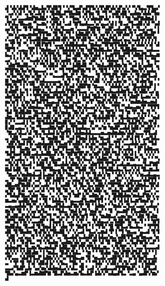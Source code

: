 ▟▝▟▞▟▟▜▝▟▅▃▙▞▛▟▉▜▝▝▞▜▄▟▚▟▜▜▞▞▛▟▛▟▞▟▚▞▞▝▚▜▄▃▜▜▄▞▝▃▞▞▟▝▃▜▞▃▙▜▝▝█▟█▃▛▜▙▟▇▝▟▜▅▝▊▝▜▝▚▟▛▟█▝▄▟▅▞▟▟▞▜▅▜▝▃▞▃▃▟▆▛▇▟█▞▝▟▆▞▚▝▝▜▅▞▝▞▞▟▅▟▛▟▞▝▝▜▝▝▇▝▅▛▇▟▆▟▐▞▛▟▃▜▙▃▅▝▚▃▆▞▝▟▜▟▝▃▟▝▇▜▄▟▃▃▚▞▄▃▞▟▐▝▊▃▞▜▃▟▊▞▟▝▚▟▄▞▙▜▃▝▊▜▚▟▄▃▝▝▞▟▄▜▃▃▅▝▃▃▃▛▇▛▇▝▚▟▛▃▟▃▟▜▞▃▜▃▞▃▄▝▐▝▅▞▞▃▄▃▅▟▅▜▜▜▅▝█▝▊▞▜▝▐▟▇▟▛▞▙▝▄▞▛▞▄▜▛▟▅▜▝▃▅▜▙▟▛▝▞▃▄▜▚▝▚▜▃▟▉▟▇▃▟▟▊▟▛▞▜▞▛▟▊▜▃▝▟▞▆▟▜▟▃▞▄▃▚▃▙▜▚▜▚▜▅▝▛▝▊▝▚▝▝▟▊▛▇▜▝▃▃▞▟▟█▟▄▟▄▝▆▟▄▞▜▛▇▜▜▟▟▞▚▞▟▟▞▞▟▝▟▜▛▜▝▃▄▃▜▛▐▝▆▟▅▃▞▞▜▟▟▟▞▞▆▝▅▛▇▟▇▃▙▞▟▃▜▟█▟▇▃▃▝▄▟▃▃▙▃▚▝▐▝▉▝▞▝▝▞▙▜▜▞▙▝▜▟▝▟█▝▆▞▛▟▟▝▐▃▆▜▜▃▛▜▝▟▇▟▜▃▙▃▆▃▞▝▞▝▞▝▚▃▟▞▞▟▐▝▉▞▄▟▆▝▉▃▚▞▝▟▛▝▞▝▟▟▄▞▜▝▃▝▃▝▜▝▄▝▜▃▝▟▆▜▙▟▉▃▝▞▝▜▞▟▉▟▝▟▞▝▐▟█▟▊▝▚▝▆▟▃▟▉▟▆▞▆▝▚▟▐▞▄▟▆▝▄▜▜▛▇▞▙▞▅▜▄▃▃▞▝▝▄▝▜▝▜▜▅▛▇▞▜▝▚▝▉▜▝▝▟▞▞▟▃▜▅▞▛▞▄▟▄▝▚▞▙▞▜▞▅▞▄▜▅▝▞▝▚▃▃▟▜▃▛▝▃▜▅▃▃▝▊▝▛▜▟▜▃▜▛▃▚▝▊▟▇▜▃▟▇▝▅▟▆▜▞▃▄▜▚▟▃▃▃▃▄▝▄▜▝▝▊▞▟▝▞▟▊▝▞▃▛▃▙▞▅▝▚▝▊▟▅▜▄▝▝▜▜▞▙▝▐▝▝▜▃▞▛▟▞▞▚▟▚▜▚▟▝▟█▛▇▝▆▃▃▝▝▟▟▟▞▃▞▝█▃▟▟▄▛▐▝▊▟▆▛▐▃▜▝▐▜▛▟▃▜▃▟▄▟▞▛▇▟▜▃▄▝▃▝▄▜▚▃▙▃▟▟▆▜▃▜▞▟█▞▃▞▄▟▅▜▟▟▚▝▝▝▛▜▟▜▙▟▜▟▞▜▄▛▐▝▐▟▟▝█▟▃▜▝▟█▞▃▜▝▟▆▛▐▃▅▞▃▜▅▞▅▜▝▞▅▞▆▜▟▜▜▃▄▃▛▟▟▞▚▃▙▝▚▞▛▝▆▟▚▜▞▟▃▝▝▝▅▟▆▟▅▃▅▟▚▝▐▞▃▜▞▟▅▟▄▃▜▜▚▟▚▝▆▟█▝▅▞▟▃▄▞▞▞▙▃▝▜▜▝▚▟▄▃▅▞▛▝▜▜▜▜▟▝▉▟█▟▇▝▇▃▙▃▅▝▉▞▅▟▄▝▇▞▟▝▃▃▛▝▆▝▇▜▞▝▜▝▆▝▛▃▜▃▜▝▚▟▆▃▜▟▟▃▆▟▜▃▚▟▊▞▄▜▝▃▛▟▝▞▄▟▚▝▉▟▟▟▉▜▚▝█▃▙▃▄▞▟▞▝▝▅▟▊▞▝▃▃▟▐▝▅▝▉▜▟▟▟▜▅▟▊▜▄▞▆▟▊▝▇▝▝▝▞▃▝▃▟▟▃▜▟▟▜▞▅▞▛▟▊▟▊▃▄▃▚▝▅▝▜▃▃▟▇▞▆▛▐▃▜▜▄▟▄▃▚▞▚▞▆▝▆▟▛▃▟▟▐▟▊▞▚▟▛▞▝▝▇▃▞▟▃▞▟▝▉▃▜▃▙▟▐▞▆▜▜▝▟▟▅▟▟▃▃▃▅▃▅▟▆▟▆▞▟▟▚▃▃▜▜▃▟▃▝▟█▝▃▃▆▞▝▝▅▝▅▟▇▝▉▝▚▟▐▜▅▟▐▟▅▝▆▃▟▝▝▃▞▃▛▟▐▜▝▃▅▜▟▃▝▟▛▞▙▟▐▜▞▃▅▟▄▟▊▜▜▃▅▜▚▟▉▞▚▞▟▞▚▟▅▜▃▜▜▝▃▃▟▟▞▃▙▝▜▟▝▜▜▝▜▃▆▞▄▞▜▝▊▛▐▃▛▜▜▃▄▜▙▝▝▝▊▞▚▞▅▟▚▝▜▞▃▟▄▝▐▛▐▟▆▃▄▜▟▜▄▟▜▟▊▃▟▃▙▟█▃▛▞▙▝▇▛▇▜▛▟▚▞▆▛▐▟▛▞▜▟▝▟▞▟▐▝▄▝▞▞▞▝▄▞▛▃▟▃▚▝▜▝▞▃▆▝█▃▅▝▐▝▅▝▉▞▙▃▛▝▟▟▇▞▚▃▙▝▞▛▇▞▚▝▅▝▝▝▚▃▜▞▟▝▟▃▟▝▐▟█▝▟▝█▃▟▟▞▟▇▞▞▃▝▟▆▜▜▝▛▜▞▃▟▃▆▃▄▃▃▜▃▛▇▛▇▟▐▟▊▝▇▝▝▃▃▜▛▜▙▃▄▜▄▜▙▝▜▟▊▝▉▞▝▜▜▟█▃▙▃▜▃▞▞▟▝█▃▆▃▙▝▆▃▞▞▅▟▆▟▃▟▐▃▅▟▚▜▞▝▇▃▛▝▐▝▛▝▊▟▞▞▆▝▝▟▞▞▝▞▝▞▅▃▟▃▄▃▃▝▛▝▇▟▊▟▝▃▛▝▟▛▐▟█▜▝▃▚▟▄▜▚▞▙▜▙▞▚▝▃▞▙▞▝▞▟▃▃▞▟▟▜▜▝▟█▃▅▛▇▟▊▞▄▞▃▟▞▝▐▝▄▟▉▝▟▝█▃▜▃▚▟█▞▞▜▛▜▙▞▟▜▞▟▆▟▃▜▛▟▄▜▛▝▊▟▝▃▞▃▞▟▝▞▜▝▉▝▇▝▄▝▞▝▅▜▞▟█▞▄▝▚▟▄▜▃▟▛▟▛▝▐▃▞▝▃▞▜▟▄▛▇▃▞▟▅▝▆▃▝▃▝▞▚▃▜▝▆▛▐▞▚▟▆▞▄▝▚▝█▟█▟▅▞▅▟▃▛▇▞▞▃▆▃▅▞▄▟█▞▙▟▝▝█▝▐▟▟▃▜▝▄▃▃▟▜▃▅▟▜▜▝▝▄▜▝▟▐▟▐▃▆▜▅▟▚▞▝▃▄▃▄▟▟▞▜▞▚▞▞▟▅▃▟▜▟▃▄▛▇▞▛▝▉▝▐▟▆▞▝▝▆▟▞▃▜▃▞▃▄▞▃▟▄▞▆▞▛▝█▝▝▞▄▞▅▜▄▝▝▝▜▟▃▝▆▟▐▞▜▝▅▟▚▞▝▝▊▝▄▃▆▛▐▜▃▟█▞▃▝▐▟▚▟▉▃▛▟▞▟▃▞▙▞▜▝▚▞▃▜▞▟▜▞▆▜▝▜▚▝▆▟▇▃▞▃▅▞▅▞▝▟▇▝▊▟▆▟▛▜▃▜▜▞▞▃▃▟▛▝▐▜▄▟▚▝▃▞▝▞▛▝▃▝▛▟▄▃▞▃▜▟█▞▜▞▜▃▜▝▝▝▇▜▅▟▉▟▄▝▉▃▟▝▊▜▅▟▐▞▝▟▅▝▛▝▇▟▜▝▐▝▜▜▞▝█▝█▜▃▞▙▃▙▃▝▝▛▜▜▟▊▝▊▜▙▟▅▝▊▟▜▞▞▜▙▟█▝▞▝▞▃▟▝▜▃▞▃▆▟▝▛▐▝▜▝▆▃▄▝▄▃▟▝▊▜▝▟█▝▃▞▄▃▜▝▝▞▟▜▞▝▃▝█▃▟▟▚▃▙▟▛▟▐▟▄▞▅▃▚▟▉▜▜▃▆▜▅▃▄▝▅▞▚▜▝▝▊▟▜▃▝▜▝▞▙▟▅▝▄▟▆▞▟▞▄▞▚▞▛▝▟▝█▝▜▟▛▝▃▜▄▛▇▜▞▃▛▝▟▟▅▟▜▃▜▃▆▞▙▃▅▟▄▛▐▟█▃▜▛▐▜▚▜▜▟▟▃▆▃▝▞▙▜▛▃▚▝▃▃▜▃▃▃▟▟▞▞▞▝▞▟▉▟▆▝▐▝▆▟▃▝▉▟▚▜▟▃▝▝▆▝▝▝▉▟▅▝▆▞▟▜▛▟▜▟▚▟▞▝▐▞▛▃▃▝▟▟▜▜▃▛▐▟▇▞▞▞▚▞▜▜▙▃▅▝▉▝▅▃▟▞▃▟▉▜▞▝▚▞▙▜▅▜▃▃▙▃▝▝▛▝▊▝▛▟▝▟▉▟▐▞▝▞▙▃▝▜▙▝▄▝▝▝▜▟▞▝▞▟▊▞▚▜▞▃▟▝▚▜▟▟▛▃▃▞▜▟▛▃▙▝▄▞▅▞▟▟▅▟▃▞▞▟▃▝█▝▃▟▝▞▃▟▃▃▟▜▜▛▇▟▚▝▝▟▜▃▟▜▙▞▄▃▆▛▐▃▆▟▇▛▇▝█▃▛▟▅▃▆▞▙▃▙▛▐▟▞▞▚▟▄▟▜▃▝▃▄▝▄▟▛▞▆▞▟
